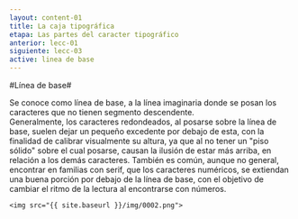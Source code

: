 ```yaml
---
layout: content-01
title: La caja tipográfica
etapa: Las partes del caracter tipográfico
anterior: lecc-01
siguiente: lecc-03
active: linea de base
---
```



#Línea de base#

<div class="col-md-5 extracto">
	Se conoce como línea de base, a la línea imaginaria donde se posan los caracteres que no tienen segmento descendente.
</div>

<div class="col-md-7">
	Generalmente, los caracteres redondeados, al posarse sobre la línea de base, suelen dejar un pequeño excedente por debajo de esta, con la finalidad de calibrar visualmente su altura, ya que al no tener un "piso sólido" sobre el cual posarse, causan la ilusión de estar más arriba, en relación a los demás caracteres.
	También es común, aunque no general, encontrar en familias con serif, que los caracteres numéricos, se extiendan una buena porción por debajo de la línea de base, con el objetivo de cambiar el ritmo de la lectura al encontrarse con números.

	<img src="{{ site.baseurl }}/img/0002.png">
</div>